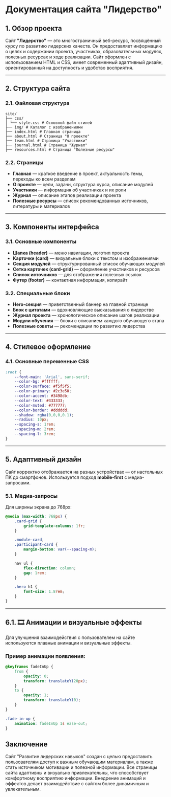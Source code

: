 # Документация сайта "Лидерство"

## 1. Обзор проекта

Сайт **"Лидерство"** — это многостраничный веб-ресурс, посвящённый курсу по развитию лидерских качеств. Он предоставляет информацию о целях и содержании проекта, участниках, образовательных модулях, полезных ресурсах и ходе реализации. Сайт оформлен с использованием HTML и CSS, имеет современный адаптивный дизайн, ориентированный на доступность и удобство восприятия.

---

## 2. Структура сайта

### 2.1. Файловая структура
```
site/
├── css/
│ └── style.css # Основной файл стилей
├── img/ # Каталог с изображениями
├── index.html # Главная страница
├── about.html # Страница "О проекте"
├── team.html # Страница "Участники"
├── journal.html # Страница "Журнал"
├── resources.html # Страница "Полезные ресурсы"

```
### 2.2. Страницы

- **Главная** — краткое введение в проект, актуальность темы, переходы ко всем разделам  
- **О проекте** — цели, задачи, структура курса, описание модулей  
- **Участники** — информация об участниках и их роли  
- **Журнал** — описание этапов реализации проекта  
- **Полезные ресурсы** — список рекомендованных источников, литературы и материалов

---

## 3. Компоненты интерфейса

### 3.1. Основные компоненты

- **Шапка (header)** — меню навигации, логотип проекта  
- **Карточки (card)** — визуальные блоки с текстом и изображениями  
- **Секция модулей** — структурированный список обучающих модулей  
- **Сетка карточек (card-grid)** — оформление участников и ресурсов  
- **Список источников** — для отображения полезных ссылок  
- **Футер (footer)** — контактная информация, копирайт  

### 3.2. Специальные блоки

- **Hero-секция** — приветственный баннер на главной странице  
- **Блок с цитатами** — вдохновляющие высказывания о лидерстве  
- **Журнал проекта** — хронологическое описание шагов реализации  
- **Модули обучения** — блоки с описанием каждого обучающего этапа  
- **Полезные советы** — рекомендации по развитию лидерства

---

## 4. Стилевое оформление

### 4.1. Основные переменные CSS

```css
:root {
    --font-main: 'Arial', sans-serif;
    --color-bg: #ffffff;
    --color-surface: #f5f5f5;
    --color-primary: #2c3e50;
    --color-accent: #3498db;
    --color-text: #333333;
    --color-muted: #777777;
    --color-border: #dddddd;
    --shadow: rgba(0,0,0,0.1);
    --radius: 10px;
    --spacing-s: 1rem;
    --spacing-m: 2rem;
    --spacing-l: 3rem;
}

```

---

## 5. Адаптивный дизайн

Сайт корректно отображается на разных устройствах — от настольных ПК до смартфонов. Используется подход **mobile-first** с медиа-запросами.

### 5.1. Медиа-запросы

Для ширины экрана до 768px:

```css
@media (max-width: 768px) {
    .card-grid {
        grid-template-columns: 1fr;
    }

    .module-card,
    .participant-card {
        margin-bottom: var(--spacing-m);
    }

    nav ul {
        flex-direction: column;
        gap: 1rem;
    }

    .hero h1 {
        font-size: 1.8rem;
    }
}
```

---

## 6.1. 🎞 Анимации и визуальные эффекты

Для улучшения взаимодействия с пользователем на сайте используются плавные анимации и визуальные эффекты.

### Пример анимации появления:

```css
@keyframes fadeInUp {
    from {
        opacity: 0;
        transform: translateY(20px);
    }
    to {
        opacity: 1;
        transform: translateY(0);
    }
}

.fade-in-up {
    animation: fadeInUp 1s ease-out;
}
```

##  Заключение
Сайт "Развитие лидерских навыков" создан с целью предоставить пользователям доступ к важным обучающим материалам, а также стать источником мотивации и полезной информации. Все страницы сайта адаптивны и визуально привлекательны, что способствует комфортному восприятию информации. Внедрение анимаций и эффектов делает взаимодействие с сайтом более динамичным и увлекательным.



